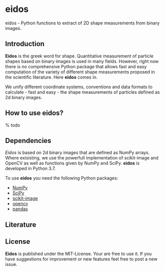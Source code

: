 # eidos
eidos - Python functions to extract of 2D shape measurements from binary images.

## Introduction
**Eidos** is the greek word for shape. Quantitative measurement of particle shapes based on binary images is used in many fields. However, right now there is no comprehensive Python package that allows fast and easy computation of the variety of different shape measurements proposed in the scientific literature. Here **eidos** comes in.

We unify different coordinate systems, conventions and data formats to calculate - fast and easy - the shape measurements of particles defined as 2d binary images.

## How to use eidos?
% todo


## Dependencies

*Eidos* is based on 2d binary images that are defined as NumPy arrays. Where exisisting, we use the powerfull implementation of scikit-image and OpenCV as well as functions given by NumPy and SciPy. **eidos** is developed in Python 3.7.

To use **eidos** you need the following Python packages:
  * [NumPy](https://www.numpy.org/)
  * [SciPy](https://www.scipy.org/)
  * [scikit-image](https://www.scikit-image.org/)
  * [opencv](https://www.opencv.org/)
  * [pandas](https://www.pandas.pydata.org/)

## Literature

## License
**Eidos** is published under the MIT-License. Your are free to use it. If you have suggestions for improvement or new features feel free to post a new issue.

